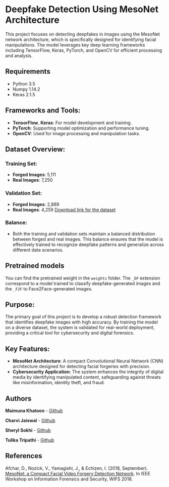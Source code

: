# Deepfake Detection Using MesoNet Architecture

This project focuses on detecting deepfakes in images using the MesoNet network architecture, which is specifically designed for identifying facial manipulations. The model leverages key deep learning frameworks including TensorFlow, Keras, PyTorch, and OpenCV for efficient processing and analysis.

## Requirements

- Python 3.5
- Numpy 1.14.2
- Keras 2.1.5

## Frameworks and Tools:
- **TensorFlow**, **Keras**: For model development and training.
- **PyTorch**: Supporting model optimization and performance tuning.
- **OpenCV**: Used for image processing and manipulation tasks.

## Dataset Overview:

### Training Set:
- **Forged Images**: 5,111
- **Real Images**: 7,250

### Validation Set:
- **Forged Images**: 2,889
- **Real Images**: 4,259
[Download link for the dataset](https://my.pcloud.com/publink/show?code=XZLGvd7ZI9LjgIy7iOLzXBG5RNJzGFQzhTRy)

### Balance:
- Both the training and validation sets maintain a balanced distribution between forged and real images. This balance ensures that the model is effectively trained to recognize deepfake patterns and generalize across different data scenarios.

## Pretrained models

You can find the pretrained weight in the `weights` folder. The `_DF` extension correspond to a model trained to classify deepfake-generated images and the `_F2F` to Face2Face-generated images.

## Purpose:
The primary goal of this project is to develop a robust detection framework that identifies deepfake images with high accuracy. By training the model on a diverse dataset, the system is validated for real-world deployment, providing a critical tool for cybersecurity and digital forensics.

## Key Features:
- **MesoNet Architecture**: A compact Convolutional Neural Network (CNN) architecture designed for detecting facial forgeries with precision.
- **Cybersecurity Application**: The system enhances the integrity of digital media by identifying manipulated content, safeguarding against threats like misinformation, identity theft, and fraud.

## Authors

**Maimuna Khatoon** - [Github](https://github.com/maimuna01)

**Charvi Jaiswal** - [Github](https://github.com/charvijaiswal)

**Sheryl Sokhi** - [Github](https://github.com/sherylsokhi)

**Tulika Tripathi** - [Github](https://github.com/tulitrip)

## References

Afchar, D., Nozick, V., Yamagishi, J., & Echizen, I. (2018, September). [MesoNet: a Compact Facial Video Forgery Detection Network](https://arxiv.org/abs/1809.00888). In IEEE Workshop on Information Forensics and Security, WIFS 2018.
